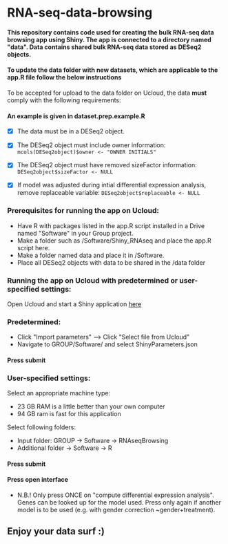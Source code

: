 # RNA-seq-data-browsing

#### This repository contains code used for creating the bulk RNA-seq data browsing app using Shiny. The app is connected to a directory named "data". Data contains shared bulk RNA-seq data stored as DESeq2 objects.
#### To update the data folder with new datasets, which are applicable to the app.R file follow the below instructions


To be accepted for upload to the data folder on Ucloud, the data **must** comply with the following requirements:

#### An example is given in dataset.prep.example.R 
  
- [x] The data must be in a DESeq2 object.

- [x] The DESeq2 object must include owner information: `mcols(DESeq2object)$owner <- "OWNER INITIALS"`

- [x] The DESeq2 object must have removed sizeFactor information: `DESeq2object$sizeFactor <- NULL` 

- [x] If model was adjusted during intial differential expression analysis, remove replaceable variable: `DESeq2object$replaceable <- NULL`

### Prerequisites for running the app on Ucloud: ###
- Have R with packages listed in the app.R script installed in a Drive named "Software" in your Group project.
- Make a folder such as /Software/Shiny_RNAseq and place the app.R script here. 
- Make a folder named data and place it in /Software.
- Place all DESeq2 objects with data to be shared in the /data folder 

### Running the app on Ucloud with predetermined or user-specified settings: ###
Open Ucloud and start a Shiny application [here](https://cloud.sdu.dk/app/jobs/create?app=shiny&version=4.2.0)
### Predetermined:
- Click "Import parameters" --> Click "Select file from Ucloud"
- Navigate to GROUP/Software/ and select ShinyParameters.json

#### Press submit

### User-specified settings:
Select an appropriate machine type:
- 23 GB RAM is a little better than your own computer 
- 94 GB ram is fast for this application

Select following folders:
- Input folder: GROUP -> Software -> RNAseqBrowsing
- Additional folder -> Software -> R

#### Press submit
#### Press open interface
- N.B.! Only press ONCE on "compute differential expression analysis". Genes can be looked up for the model used. Press only again if another model is to be used (e.g. with gender correction ~gender+treatment).

## Enjoy your data surf :) 
